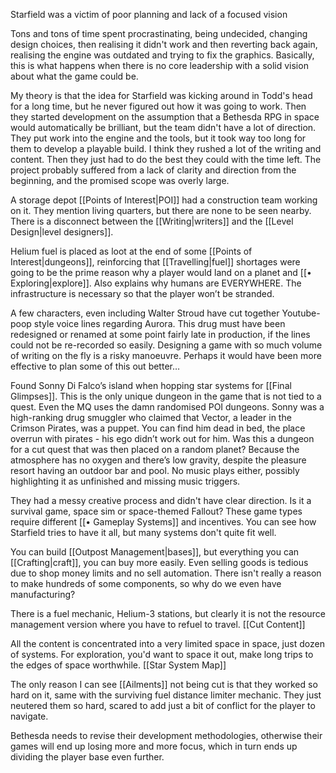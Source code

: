Starfield was a victim of poor planning and lack of a focused vision

Tons and tons of time spent procrastinating, being undecided, changing design choices, then realising it didn't work and then reverting back again, realising the engine was outdated and trying to fix the graphics. Basically, this is what happens when there is no core leadership with a solid vision about what the game could be.

My theory is that the idea for Starfield was kicking around in Todd's head for a long time, but he never figured out how it was going to work. Then they started development on the assumption that a Bethesda RPG in space would automatically be brilliant, but the team didn't have a lot of direction. They put work into the engine and the tools, but it took way too long for them to develop a playable build. I think they rushed a lot of the writing and content. Then they just had to do the best they could with the time left. The project probably suffered from a lack of clarity and direction from the beginning, and the promised scope was overly large. 

A storage depot [[Points of Interest|POI]] had a construction team working on it. They mention living quarters, but there are none to be seen nearby. There is a disconnect between the [[Writing|writers]] and the [[Level Design|level designers]].

Helium fuel is placed as loot at the end of some [[Points of Interest|dungeons]], reinforcing that [[Travelling|fuel]] shortages were going to be the prime reason why a player would land on a planet and [[• Exploring|explore]]. Also explains why humans are EVERYWHERE. The infrastructure is necessary so that the player won’t be stranded.

A few characters, even including Walter Stroud have cut together Youtube-poop style voice lines regarding Aurora. This drug must have been redesigned or renamed at some point fairly late in production, if the lines could not be re-recorded so easily. Designing a game with so much volume of writing on the fly is a risky manoeuvre. Perhaps it would have been more effective to plan some of this out better…

Found Sonny Di Falco’s island when hopping star systems for [[Final Glimpses]]. This is the only unique dungeon in the game that is not tied to a quest. Even the MQ uses the damn randomised POI dungeons. 
Sonny was a high-ranking drug smuggler who claimed that Vector, a leader in the Crimson Pirates, was a puppet. You can find him dead in bed, the place overrun with pirates - his ego didn’t work out for him. 
Was this a dungeon for a cut quest that was then placed on a random planet? Because the atmosphere has no oxygen and there’s low gravity, despite the pleasure resort having an outdoor bar and pool. No music plays either, possibly highlighting it as unfinished and missing music triggers.

They had a messy creative process and didn't have clear direction.
Is it a survival game, space sim or space-themed Fallout? These game types require different [[• Gameplay Systems]] and incentives. You can see how Starfield tries to have it all, but many systems don't quite fit well.

You can build [[Outpost Management|bases]], but everything you can [[Crafting|craft]], you can buy more easily. Even selling goods is tedious due to shop money limits and no sell automation. There isn't really a reason to make hundreds of some components, so why do we even have manufacturing?

There is a fuel mechanic, Helium-3 stations, but clearly it is not the resource management version where you have to refuel to travel. [[Cut Content]]

All the content is concentrated into a very limited space in space, just dozen of systems. For exploration, you'd want to space it out, make long trips to the edges of space worthwhile. [[Star System Map]]

The only reason I can see [[Ailments]] not being cut is that they worked so hard on it, same with the surviving fuel distance limiter mechanic. They just neutered them so hard, scared to add just a bit of conflict for the player to navigate.

Bethesda needs to revise their development methodologies, otherwise their games will end up losing more and more focus, which in turn ends up dividing the player base even further.